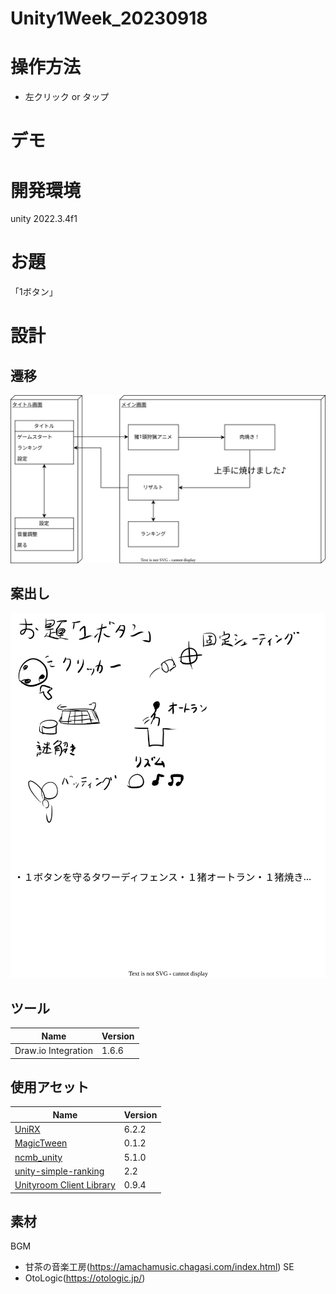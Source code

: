 # Unity1Week_20230918

# 操作方法
- 左クリック or タップ

# デモ


# 開発環境
unity 2022.3.4f1

# お題
「1ボタン」

# 設計
## 遷移
![](docs/drawio/transition.drawio.svg)
## 案出し
![](docs/drawio/idea.drawio.svg)

## ツール
|Name|Version|
|---|---|
|Draw.io Integration|1.6.6|

## 使用アセット
|Name|Version|
|---|---|
|[UniRX](https://github.com/neuecc/UniRx)|6.2.2|
|[MagicTween](https://github.com/AnnulusGames/MagicTween.git)|0.1.2|
|[ncmb_unity](https://github.com/NIFCLOUD-mbaas/ncmb_unity)|5.1.0|
|[unity-simple-ranking](https://github.com/naichilab/unity-simple-ranking)|2.2|
|[Unityroom Client Library](https://github.com/naichilab/unityroom-client-library)|0.9.4|

## 素材
BGM
- 甘茶の音楽工房(https://amachamusic.chagasi.com/index.html)
SE
- OtoLogic(https://otologic.jp/)
